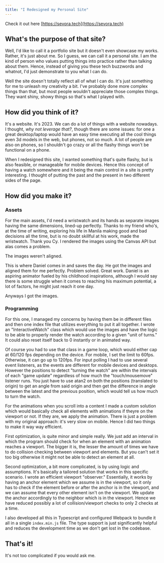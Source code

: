 ```yaml
---
title: "I Redesigned my Personal Site"
---
```


Check it out here [https://sevora.tech](https://sevora.tech)

## What's the purpose of that site?
Well, I'd like to call it a portfolio site but it doesn't even showcase my works. Rather, it's just about me. So I guess, we can call it a personal site. 
I am the kind of person who values putting things into practice rather than talking about them. Hence, instead of giving you these tech buzzwords and whatnot,
I'd just demonstrate to you what I can do.

Well the site doesn't totally reflect all of what I can do. It's just something for me to unleash my creativity a bit. I've probably done more complex things than that,
but most people wouldn't appreciate those complex things. They want shiny, showy things so that's what I played with.

## How did you think of it?
It's a website. It's 2023. We can do a lot of things with a website nowadays. I thought, *why not leverage that?*, though there are some issues: for one
a great desktop/laptop would have an easy time executing all the cool things even 3d models in the web, but phones, not so much. A lot of people are also on 
phones, so I shouldn't go crazy or all the flashy things won't be functional on a phone.

When I redesigned this site, I wanted something that's quite flashy, but is also feasible, or manageable for mobile devices. Hence this concept of having
a watch somewhere and it being the main control in a site is pretty interesting. I thought of putting the past and the present in two different sides of the page.

## How did you make it?
### Assets
For the main assets, I'd need a wristwatch and its hands as separate images having the same dimensions, lined-up perfectly. Thanks to my friend who's, at the time of
writing, exploring his life in Manila making good and bad decisions all the time, but is no doubt skillful at his work, made the wristwatch. Thank you Cy. I rendered
the images using the Canvas API but alas comes a problem.

The images weren't aligned.

This is where Daniel comes in and saves the day. He got the images and aligned them for me perfectly. Problem solved. Great work. Daniel is an aspiring animator fueled
by his childhood inspirations, although I would say there is some struggle when it comes to reaching his maximum potential, a lot of factors, he might just reach it one day. 

Anyways I got the images. 

### Programming
For this one, I managed my concerns by having them be in different files and then one index file that utilizes everything to put it all together. I wrote an "InteractiveWatch" class which would use the images and have the logic to be able to properly render the watch according to a given "unit of turns." It could also reset itself back to 0 instantly or in animated way.

Of course you had to use that class in a game loop, which would either cap at 60/120 fps depending on the device. For mobile, I set the limit to 60fps. Otherwise, it can go up to 120fps. For input polling I had to use several event listeners, as the events are different for mobile devices and desktops. However the positions to detect "turning the watch" are within the intervals of each "game update" regardless of how much the "touch/mousemove" listener runs. You just have to use atan2 on both the positions (translated to origin) to get an angle from said origin and then get the difference in angle between the latest and the previous position, which would tell us how much to turn the watch.

For the animations when you scroll into a content I made a custom solution which would basically check all elements with animations if theyre on the viewport or not. If they are, we apply the animation. There is just a problem with my original approach: it's very slow on mobile. Hence I did two things to make it way way efficient.

First optimization, is quite minor and simple really. We just add an interval in which the program should check for when an element with an animation reaches a viewport. The bigger it is, the lesser the amount of times we have to do collision checking between viewport and elements. But you can't set it too big otherwise it might not be able to detect an element at all.

Second optimization, a bit more complicated, is by using logic and assumptions. It's basically a tailored solution that works in this specific scenario. I wrote an efficient viewport "observer." Essentially, it works by having an anchor element which we assume is in the viewport, so it only has to check if the element before or after the anchor is in the viewport, and we can assume that every other element isn't on the viewport. We update the anchor accordingly to the neighbor which is in the viewport. Hence we have reduced possibly a lot of collision/viewport checks to only 2 checks at a time.

I also developed all this in Typescript and configured Webpack to bundle it all in a single `index.min.js` file. The type support is just significantly helpful and reduces the development time as we don't get lost in the codebase.

## That's it!
It's not too complicated if you would ask me.